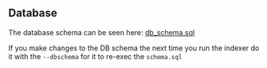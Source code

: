 ## Database

The database schema can be seen here: [db_schema.sql](https://github.com/thomas66777/quest-indexer/blob/master/scripts/db_schema.sql)

If you make changes to the DB schema the next time you run the indexer do it with the `--dbschema` for it to re-exec the `schema.sql`